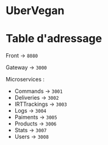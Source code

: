 # UberVegan

# Table d'adressage

Front -> `8080`

Gateway -> `3000`

Microservices :

- Commands -> `3001`
- Deliveries -> `3002`
- IRTTrackings -> `3003`
- Logs -> `3004`
- Paiments -> `3005`
- Products -> `3006`
- Stats -> `3007`
- Users -> `3008`
